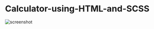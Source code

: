 # Calculator-using-HTML-and-SCSS

![screenshot](https://user-images.githubusercontent.com/53837359/127809251-5f3fe9dd-453a-42ff-b400-7a6e5bdf67e7.PNG)
